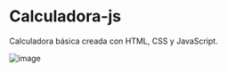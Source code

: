 # Calculadora-js
Calculadora básica creada con HTML, CSS y JavaScript. 

![image](https://github.com/contreras48/calculadora/assets/18708680/863eebaf-0b0f-485d-8498-6275d966bae5)
